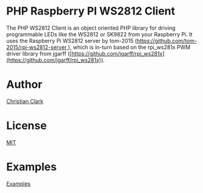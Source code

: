 # PHP Raspberry PI WS2812 Client
The PHP WS2812 Client is an object oriented PHP library for driving programmable LEDs like the WS2812 or SK9822 from your Raspberry Pi. It uses the Raspberry Pi WS2812 server by tom-2015 ([https://github.com/tom-2015/rpi-ws2812-server ](https://github.com/tom-2015/rpi-ws2812-server )), which is in-turn based on the rpi_ws281x PWM driver library from jgarff ([https://github.com/jgarff/rpi_ws281x](https://github.com/jgarff/rpi_ws281x)).  

# Author

[Christian Clark](https://github.com/cclark61)

# License

[MIT](https://mit-license.org/license.txt)

# Examples

[Examples](EXAMPLES.md)